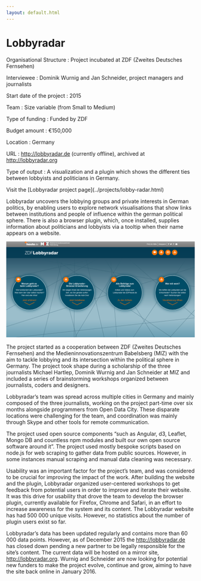 ```yaml
---
layout: default.html
---
```

# Lobbyradar

<div class="panel panel-default">
<div class="panel-body">

Organisational Structure
:   Project incubated at ZDF (Zweites Deutsches Fernsehen)

Interviewee
:   Dominik Wurnig and Jan Schneider, project managers and journalists

Start date of the project
:   2015

Team
:   Size variable (from Small to Medium)

Type of funding
:   Funded by ZDF

Budget amount
:   €150,000

Location
:   Germany

URL
:   http://lobbyradar.de (currently offline), archived at http://lobbyradar.org 

Type of output
:   A visualization and a plugin which shows the different ties between lobbyists and politicians in Germany.

</div>
<div class="panel-footer">Visit the [Lobbyradar project page](../projects/lobby-radar.html)</div>
</div>

Lobbyradar uncovers the lobbying groups and private interests in German politics, by enabling users to explore network visualisations that show links between institutions and people of influence within the german political sphere. There is also a browser plugin, which, once installed, supplies information about politicians and lobbyists via a tooltip when their name appears on a website.

![](lobbyradar.png)

The project started as a cooperation between ZDF (Zweites Deutsches Fernsehen) and the Medieninnovationszentrum Babelsberg (MIZ) with the aim to tackle lobbying and its intersection within the political sphere in Germany. The project took shape during a scholarship of the three journalists Michael Hartlep, Dominik Wurnig and Jan Schneider at MIZ and included a series of brainstorming workshops organized between journalists, coders and designers. 
 
Lobbyradar’s team was spread across multiple cities in Germany and mainly composed of the three journalists, working on the project part-time over six months alongside programmers from Open Data City. These disparate locations were challenging for the team, and coordination was mainly through Skype and other tools for remote communication.
 
The project used open source components “such as Angular, d3, Leaflet, Mongo DB and countless npm modules and built our own open source software around it”. The project used mostly bespoke scripts based on node.js for web scraping to gather data from public sources. However, in some instances manual scraping and manual data cleaning was necessary. 

Usability was an important factor for the project’s team, and was considered to be crucial for improving the impact of the work. After building the website and the plugin, Lobbyradar organized user-centered workshops to get feedback from potential users in order to improve and iterate their website. It was this drive for usability that drove the team to develop the browser plugin, currently available for Firefox, Chrome and Safari, in an effort to increase awareness for the system and its content. The Lobbyradar website has had 500 000 unique visits. However, no statistics about the number of plugin users exist so far.
 
Lobbyradar’s data has been updated regularly and contains more than 60 000 data points. However, as of December 2015 the http://lobbyradar.de has closed down pending a new partner to be legally responsible for the site’s content. The current data will be hosted on a mirror site, http://lobbyradar.org. Wurnig and Schneider are now looking for potential new funders to make the project evolve, continue and grow, aiming to have the site back online in January 2016.
